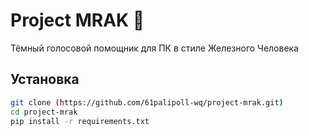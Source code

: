 # Project MRAK 🦇
Тёмный голосовой помощник для ПК в стиле Железного Человека

## Установка
```bash
git clone (https://github.com/61palipoll-wq/project-mrak.git)
cd project-mrak
pip install -r requirements.txt
